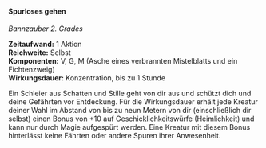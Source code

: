 #### Spurloses gehen
<!-- markdownlint-disable link-image-reference-definitions -->
<!-- spell-checker:words added amount avoids casting concentration damage different duration emphasis ends english false formula hour halves hours kommagetrennt mechanics minutes reaction ritual same saving school somatic special spell throw true wording wotc -->
<!-- spell-checker:words pass without trace -->
[_metadata_:spell_name]:- "Spurloses gehen"
[_metadata_:spell_name_english]:- "Pass without Trace"
[_metadata_:spell_school]:- "Bannzauber"
[_metadata_:spell_level]:- "2"
[_metadata_:casting_time_amount]:- "1"
<!-- "action", "bonus action", "reaction", "minute", "minutes", "hour", "hours" -->
[_metadata_:casting_time_unit]:- "Aktion"
<!-- "true" oder "false" -->
[_metadata_:ritual]:- "false"
[_metadata_:range]:- "Selbst"
[_metadata_:target]:- "Kreaturen im Abstand von bis zu 9 m"
<!-- "true" oder "false" -->
[_metadata_:components_verbal]:- "true"
<!-- "true" oder "false" -->
[_metadata_:components_somatic]:- "true"
<!-- "true" oder "false" -->
[_metadata_:components_material]:- "true"
[_metadata_:components_material_description]:- "Asche eines verbrannten Mistelblatts und ein Fichtenzweig"
<!-- "true" oder "false" -->
[_metadata_:concentration]:- "true"
[_metadata_:duration]:- "Konzentration, bis zu 1 Stunde"
<!-- "mechanics_same_wording_same", "mechanics_same_wording_different", "mechanics_different_wording_different" oder "added" -->
[_metadata_:compared_to_wotc_srd_5.1]:- "mechanics_same_wording_same"
<!-- "mechanics_same_wording_different", "mechanics_different_wording_different" oder "added" -->
[_metadata_:compared_to_a5e_srd]:- "???"
<!-- markdownlint-disable-next-line no-emphasis-as-heading -->
_Bannzauber 2. Grades_

**Zeitaufwand:** 1 Aktion \
**Reichweite:** Selbst \
**Komponenten:** V, G, M (Asche eines verbrannten Mistelblatts und ein Fichtenzweig) \
**Wirkungsdauer:** Konzentration, bis zu 1 Stunde

Ein Schleier aus Schatten und Stille geht von dir aus und schützt dich und deine Gefährten vor Entdeckung.
Für die Wirkungsdauer erhält jede Kreatur deiner Wahl im Abstand von bis zu neun Metern von dir (einschließlich dir selbst) einen Bonus von +10 auf Geschicklichkeitswürfe (Heimlichkeit) und kann nur durch Magie aufgespürt werden.
Eine Kreatur mit diesem Bonus hinterlässt keine Fährten oder andere Spuren ihrer Anwesenheit.
